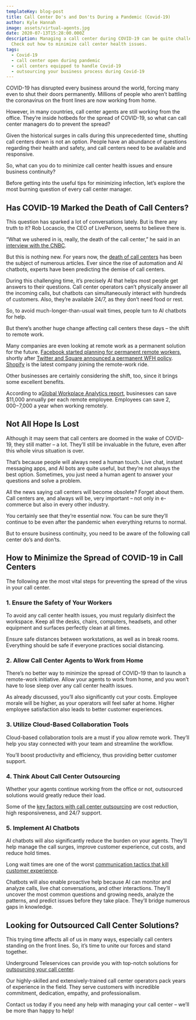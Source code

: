 ```yaml
---
templateKey: blog-post
title: Call Center Do's and Don'ts During a Pandemic (Covid-19)
author: Kyle Hannah
image: assets/virtual-agents.jpg
date: 2020-07-13T15:28:00.000Z
description: Managing a call center during COVID-19 can be quite challenging.
  Check out how to minimize call center health issues.
tags:
  - Covid-19
  - call center open during pandemic
  - call centers equipped to handle Covid-19
  - outsourcing your business process during Covid-19
---
```

<!--StartFragment-->

COVID-19 has disrupted every business around the world, forcing many even to shut their doors permanently. Millions of people who aren’t battling the coronavirus on the front lines are now working from home.

However, in many countries, call center agents are still working from the office. They’re inside hotbeds for the spread of COVID-19, so what can call center managers do to prevent the spread?

Given the historical surges in calls during this unprecedented time, shutting call centers down is not an option. People have an abundance of questions regarding their health and safety, and call centers need to be available and responsive.

So, what can you do to minimize call center health issues and ensure business continuity?

Before getting into the useful tips for minimizing infection, let’s explore the most burning question of every call center manager.

## Has COVID-19 Marked the Death of Call Centers?

This question has sparked a lot of conversations lately. But is there any truth to it? Rob Locascio, the CEO of LivePerson, seems to believe there is.

“What we ushered in is, really, the death of the call center,” he said in an [interview with the CNBC](https://www.cnbc.com/2020/05/11/coronavirus-ushered-in-the-death-of-the-call-center-liveperson-ceo.html).

But this is nothing new. For years now, the [death of call centers](https://chatbotsmagazine.com/the-death-of-call-centres-e22a67a1a653) has been the subject of numerous articles. Ever since the rise of automation and AI chatbots, experts have been predicting the demise of call centers.

During this challenging time, it’s precisely AI that helps most people get answers to their questions. Call center operators can’t physically answer all the incoming calls, but chatbots can simultaneously interact with hundreds of customers. Also, they’re available 24/7, as they don’t need food or rest.

So, to avoid much-longer-than-usual wait times, people turn to AI chatbots for help.

But there’s another huge change affecting call centers these days – the shift to remote work.

Many companies are even looking at remote work as a permanent solution for the future. [Facebook started planning for permanent remote workers](https://www.nytimes.com/2020/05/21/technology/facebook-remote-work-coronavirus.html), shortly after [Twitter and Square announced a permanent WFH policy](https://www.forbes.com/sites/danabrownlee/2020/05/18/twitter-square-announce-work-from-home-forever-optionwhat-are-the-risks/). [Shopify](https://www.bloomberg.com/news/articles/2020-05-21/shopify-is-joining-twitter-in-permanent-work-from-home-shift) is the latest company joining the remote-work ride.

Other businesses are certainly considering the shift, too, since it brings some excellent benefits.

According to a[Global Workplace Analytics report](https://www.itllc.net/business/save-11000-annually-for-each-telecommuting-employee/), businesses can save $11,000 annually per each remote employee. Employees can save $2,000-$7,000 a year when working remotely.

## Not All Hope Is Lost

Although it may seem that call centers are doomed in the wake of COVID-19, they still matter – a lot. They’ll still be invaluable in the future, even after this whole virus situation is over.

That’s because people will always need a human touch. Live chat, instant messaging apps, and AI bots are quite useful, but they’re not always the best option. Sometimes, you just need a human agent to answer your questions and solve a problem.

All the news saying call centers will become obsolete? Forget about them. Call centers are, and always will be, very important – not only in e-commerce but also in every other industry.

You certainly see that they’re essential now. You can be sure they’ll continue to be even after the pandemic when everything returns to normal.

But to ensure business continuity, you need to be aware of the following call center do’s and don’ts.

## How to Minimize the Spread of COVID-19 in Call Centers

The following are the most vital steps for preventing the spread of the virus in your call center.

### 1. Ensure the Safety of Your Workers

To avoid any call center health issues, you must regularly disinfect the workspace. Keep all the desks, chairs, computers, headsets, and other equipment and surfaces perfectly clean at all times.

Ensure safe distances between workstations, as well as in break rooms. Everything should be safe if everyone practices social distancing.

### 2. Allow Call Center Agents to Work from Home

There’s no better way to minimize the spread of COVID-19 than to launch a remote-work initiative. Allow your agents to work from home, and you won’t have to lose sleep over any call center health issues.

As already discussed, you’ll also significantly cut your costs. Employee morale will be higher, as your operators will feel safer at home. Higher employee satisfaction also leads to better customer experiences.

### 3. Utilize Cloud-Based Collaboration Tools

Cloud-based collaboration tools are a must if you allow remote work. They’ll help you stay connected with your team and streamline the workflow.

You’ll boost productivity and efficiency, thus providing better customer support.

### 4. Think About Call Center Outsourcing

Whether your agents continue working from the office or not, outsourced solutions would greatly reduce their load.

Some of the [key factors with call center outsourcing](https://www.ugteleservices.com/blog/2019-01-26-key-factors-with-contact-center-outsourcing-part-i/) are cost reduction, high responsiveness, and 24/7 support.

### 5. Implement AI Chatbots

AI chatbots will also significantly reduce the burden on your agents. They’ll help manage the call surges, improve customer experience, cut costs, and reduce hold times.

Long wait times are one of the worst [communication tactics that kill customer experience](https://www.ugteleservices.com/blog/2019-01-27-communications-tactics-that-kill-your-customer-experience/).

Chatbots will also enable proactive help because AI can monitor and analyze calls, live chat conversations, and other interactions. They’ll uncover the most common questions and growing needs, analyze the patterns, and predict issues before they take place. They’ll bridge numerous gaps in knowledge.

## Looking for Outsourced Call Center Solutions?

This trying time affects all of us in many ways, especially call centers standing on the front lines. So, it’s time to unite our forces and stand together.

Underground Teleservices can provide you with top-notch solutions for [outsourcing your call center](https://www.ugteleservices.com/blog/2019-01-26-key-factors-with-contact-center-outsourcing-part-i/).

Our highly-skilled and extensively-trained call center operators pack years of experience in the field. They serve customers with incredible commitment, dedication, empathy, and professionalism.

Contact us today if you need any help with managing your call center – we’ll be more than happy to help!



<!--EndFragment-->
